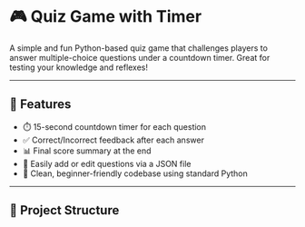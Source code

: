 # 🎮 Quiz Game with Timer

A simple and fun Python-based quiz game that challenges players to answer multiple-choice questions under a countdown timer. Great for testing your knowledge and reflexes!

---

## 🧠 Features

- ⏱️ 15-second countdown timer for each question
- ✅ Correct/Incorrect feedback after each answer
- 📊 Final score summary at the end
- 🔄 Easily add or edit questions via a JSON file
- 🧩 Clean, beginner-friendly codebase using standard Python

---

## 📁 Project Structure

